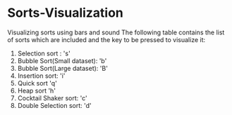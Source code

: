 # Sorts-Visualization
Visualizing sorts using bars and sound
The following table contains the list of sorts which are included and the key to be pressed to visualize it:
1. Selection sort :            's'
2. Bubble Sort(Small dataset): 'b'
3. Bubble Sort(Large dataset): 'B'
4. Insertion sort:             'i'
5. Quick sort                  'q'
6. Heap sort                   'h'
7. Cocktail Shaker sort:       'c'
8. Double Selection sort:      'd'
